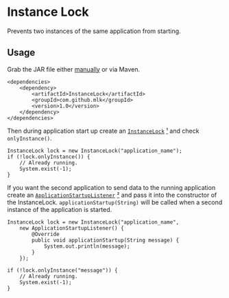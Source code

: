 Instance Lock
================
Prevents two instances of the same application from starting.

Usage
-----
Grab the JAR file either [manually][download] or via Maven.

    <dependencies>
        <dependency>
            <artifactId>InstanceLock</artifactId>
            <groupId>com.github.mlk</groupId>
            <version>1.0</version>
        </dependency>
    </dependencies>

Then during application start up create an [`InstanceLock`][InstanceLock.api] [¹][InstanceLock.java] and check `onlyInstance()`.

    InstanceLock lock = new InstanceLock("application_name");
    if (!lock.onlyInstance()) {
        // Already running.
        System.exist(-1);
    }

If you want the second application to send data to the running application create an [`ApplicationStartupListener`][ApplicationStartupListener.api] [²][ApplicationStartupListener.java] and pass it into the constructor of the InstanceLock. `applicationStartup(String)` will be called when a second instance of the application is started.

    InstanceLock lock = new InstanceLock("application_name",
        new ApplicationStartupListener() {
            @Override
            public void applicationStartup(String message) {
                System.out.println(message);
            }
        });

    if (!lock.onlyInstance("message")) {
        // Already running.
        System.exist(-1);
    }


[download]: https://github.com/mlk/InstanceLock/downloads "Download JAR, source and docs from GitHub"
[InstanceLock.api]: http://mlk.github.com/InstanceLock/apidocs/com/github/mlk/instancelock/InstanceLock.html "API docs"
[InstanceLock.java]: https://github.com/mlk/InstanceLock/blob/master/src/main/java/com/github/mlk/instancelock/InstanceLock.java "InstanceLock Source"
[ApplicationStartupListener.api]: http://mlk.github.com/InstanceLock/apidocs/com/github/mlk/instancelock/ApplicationStartupListener.html "API docs"
[ApplicationStartupListener.java]: https://github.com/mlk/InstanceLock/blob/master/src/main/java/com/github/mlk/instancelock/ApplicationStartupListener.java "ApplicationStartupListener Source"
